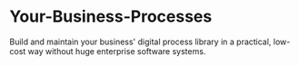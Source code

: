 # Your-Business-Processes
Build and maintain your business' digital process library in a practical, low-cost way without huge enterprise software systems.
